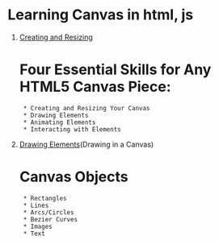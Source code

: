 # Learning Canvas in html, js

1. [Creating and Resizing](https://www.youtube.com/watch?v=EO6OkltgudE&list=PLpPnRKq7eNW3We9VdCfx9fprhqXHwTPXL&index=1)
	# Four Essential Skills for Any HTML5 Canvas Piece:
		* Creating and Resizing Your Canvas
		* Drawing Elements
		* Animating Elements
		* Interacting with Elements

2. [Drawing Elements](https://www.youtube.com/watch?v=83L6B13ixQ0&list=PLpPnRKq7eNW3We9VdCfx9fprhqXHwTPXL&index=2)(Drawing in a Canvas)
	# Canvas Objects
		* Rectangles
		* Lines
		* Arcs/Circles
		* Bezier Curves
		* Images
		* Text
